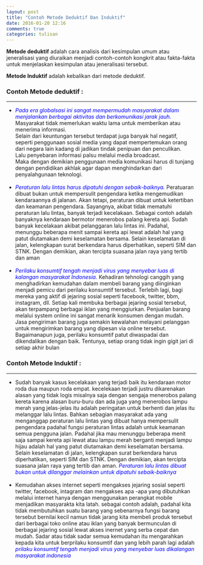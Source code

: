 ```yaml
---
layout: post
title: "Contoh Metode Deduktif Dan Induktif"
date: 2016-01-20 12:16
comments: true
categories: tulisan
---
```


<b>Metode deduktif</b> adalah cara analisis dari kesimpulan umum atau jeneralisasi yang diuraikan menjadi contoh-contoh kongkrit atau fakta-fakta untuk menjelaskan kesimpulan atau jeneralisasi tersebut. 

<b>Metode Induktif</b> adalah kebalikan dari metode deduktif.

<!-- more -->

### Contoh Metode deduktif :

<hr />

<ul>
<li>
<i style="color:blue">Pada era globalsasi ini sangat mempermudah masyarakat dalam menjalankan berbagai aktivitas dan berkomunikasi jarak jauh.</i><br />
Masyarakat tidak memerlukan waktu lama untuk memberikan atau menerima informasi. <br />
Selain dari keuntungan tersebut terdapat juga banyak hal negatif,<br /> seperti 
penggunaan sosial media yang dapat mempertemukan orang dari negara lain kadang di jadikan tindak penipuan dan penculikan.<br />
Lalu penyebaran informasi palsu melalui media broadcast.<br />
Maka dengan demikian penggunaan media komunikasi harus di tunjang dengan pendidikan akhlak 
agar dapan menghindarkan dari penyalahgunaan teknologi.<br /><br />
</li>
<li>
<i style="color:blue">Peraturan lalu lintas harus dipatuhi dengan sebaik-baiknya.</i>
Peratuaran dibuat bukan untuk mempersulit pengendara ketika mengemudikan kendaraannya di jalanan. Akan tetapi, peraturan dibuat untuk ketertiban dan keamanan pengendara. Sayangnya, akibat tidak mematuhi peraturan lalu lintas, banyak terjadi kecelakaan. Sebagai contoh adalah banyaknya kendaraan bermotor menerobos palang kereta api. Sudah banyak kecelakaan akibat pelanggaran lalu lintas ini. Padahal, menunggu beberapa menit sampai kereta api lewat adalah hal yang patut diutamakan demi keselamatan bersama. Selain keselamatan di jalan, kelengkapan surat berkendara harus diperhatikan, seperti SIM dan STNK. Dengan demikian, akan tercipta suasana jalan raya yang tertib dan aman
<br /><br /></li>
<li>
<i style="color:blue">Perilaku konsumtif tengah menjadi virus yang menyebar luas di kalangan masyarakat Indonesia.</i>
Kehadiran tehnologi canggih yang menghadirkan kemudahan dalam membeli barang yang diinginkan menjadi pemicu dari perilaku konsumtif tersebut. Terlebih lagi, bagi mereka yang aktif di jejaring sosial seperti facebook, twitter, bbm, instagram, dll. Setiap kali membuka berbagai jejaring sosial tersebut, akan terpampang berbagai iklan yang menggiurkan. Penjualan barang melalui system online ini sangat menarik konsumen dengan mudah. Jasa pengiriman barang juga semakin kewalahan melayani pelanggan untuk mengirimkan barang yang dipesan via online tersebut. Bagaimanapun juga, perilaku konsumtif patut diwaspadai dan dikendalikan dengan baik. Tentunya, setiap orang tidak ingin gigit jari di setiap akhir bulan
</li>
</ul>

### Contoh Metode Induktif :

<hr />

<ul>
<li>
Sudah banyak kasus kecelakaan yang terjadi baik itu kendaraan motor roda dua maupun roda empat. kecelekaan terjadi justru dikarenakan alasan yang tidak logis misalnya saja dengan sengaja menerobos palang kereta karena alasan buru-buru dan ada juga yang menerobos lampu merah yang jelas-jelas itu adalah peringatan untuk berhenti dan jelas itu melanggar lalu lintas. Bahkan sebagian masyarakat ada yang menganggap peraturan lalu lintas yang dibuat hanya mempersulit pengendara padahal fungsi peraturan lintas adalah untuk keamanan semua pengguna jalan. Padahal jika mau 
menunggu beberapa menit saja sampai kereta api lewat atau lampu merah berganti menjadi lampu hijau adalah hal yang patut 
diutamakan demi keselamatan bersama. Selain keselamatan di jalan, 
kelengkapan surat berkendara harus diperhatikan, seperti SIM dan STNK. 
Dengan demikian, akan tercipta suasana jalan raya yang tertib dan aman. 
<i style="color:blue">Peraturan lalu lintas dibuat bukan untuk dilanggar melainkan untuk dipatuhi sebaik-baiknya</i> <br /><br />
</li>
<li>
Kemudahan akses internet seperti mengakses jejaring sosial seperti twitter, facebook, intagram dan 
mengakses apa -apa yang dibutuhkan melalui internet hanya dengan menggunakan perangkat mobile 
menjadikan masyarakta kita latah. sebagai contoh adalah, padahal kita tidak membutuhkan 
suatu barang yang sebenarnya fungsi barang tersebut bernilai kecil namun tidak jarang kita membeli produk tersebut 
dari berbagai toko online atau iklan yang banyak bermunculan di berbagai jejaring sosial lewat akses inernet yang serba cepat dan mudah. Sadar atau tidak sadar semua kemudahan itu mengarahkan kepada kita untuk berprilaku konsumtif dan yang lebih parah lagi adalah 
<i style="color:blue">prilaku konsumtif tengah menjadi virus yang menyebar luas dikalangan masyarakat indonesia</i>
</li>
</ul>
